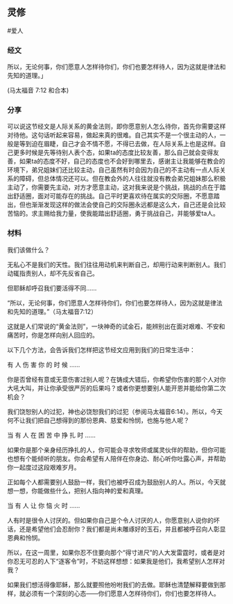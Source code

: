 ## 灵修
#爱人
### 经文

所以，无论何事，你们愿意人怎样待你们，你们也要怎样待人，因为这就是律法和先知的道理。」

(马太福音 7:12 和合本)

### 分享

可以说这节经文是人际关系的黄金法则，即你愿意别人怎么待你，首先你需要这样对待他。这句话听起来容易，做起来真的很难。自己其实不是一个很主动的人，一般是等到迫在眉睫，自己才会不情不愿，不得已去做，在人际关系上也是这样。自己更多时候是先等待别人表个态，如果ta的态度比较友善，那么自己就会变得友善，如果ta的态度不好，自己的态度也不会好到哪里去，感谢主让我能够在教会的环境下，弟兄姐妹们还比较主动，自己虽然有时会因为自己的不主动有一点人际关系的障碍，但总体情况还可以。但在教会外的人往往就没有教会弟兄姐妹那么积极主动了，你需要先主动，对方才愿意主动，这对我来说是个挑战，挑战的点在于踏出舒适圈，面对可能存在的挑战。自己平时更喜欢待在属实的交际圈，不愿意踏出，但也渐渐发现这样的做法会使自己的交际圈永远都是这么大，自己还是会比较苦恼的。求主赐给我力量，使我能踏出舒适圈，勇于挑战自己，并能够爱ta人。

### 材料

我们该做什么？

无私心不是我们的天性。我们往往用动机来判断自己，却用行动来判断别人。我们动辄指责别人，却不先反省自己。

但耶稣却呼召我们要活得不同……

“所以，无论何事，你们愿意人怎样待你们，你们也要怎样待人，因为这就是律法和先知的道理。”（马太福音7:12）

这就是人们常说的“黄金法则”，一块神奇的试金石，能辨别出在面对艰难、不安和痛苦时，你是怎样向别人回应的。

以下几个方法，会告诉我们怎样把这节经文应用到我们的日常生活中：

有 人 伤 害 你 的 时 候 ……

你是否曾经有意或无意伤害过别人呢？在铸成大错后，你希望你伤害的那个人对你大吼大叫，并让你承受很严厉的后果吗？或者你更想要别人能开恩并能给你第二次机会？

我们饶恕别人的过犯，神也必饶恕我们的过犯（参阅马太福音6:14）。所以，今天何不让我们把自己想得到的那份恩典、慈爱和怜悯，也施与他人呢？

当 有 人 在 困 苦 中 挣 扎 时 ……

如果你是那个亲身经历挣扎的人，你可能会寻求牧师或属灵伙伴的帮助，但你可能也想有个能倾听的朋友。你会希望有人陪伴在你身边、耐心听你吐露心声，并帮助你一起度过这段艰难岁月。

正如每个人都需要别人鼓励一样，我们也被呼召成为鼓励别人的人。所以，今天就想一想，你能做些什么，把别人指向神的爱和真理。

当 有 人 让 你 恼 火 时 ……

人有时是很令人讨厌的。但如果你自己是个令人讨厌的人，你愿意别人说你的坏话，还是希望他们会忍耐你？我们都是尚未雕琢好的玉石，并且都被呼召向人彰显恩典和怜悯。

所以，在这一周里，如果你忍不住要向那个“得寸进尺”的人大发雷霆时，或者是对你忍无可忍的人下“逐客令”时，不妨这样想想：如果我是他们，我希望别人怎样对我？

如果我们想活得像耶稣，那么就要照他吩咐我们的去做。耶稣也清楚解释要做到那样，就必须有一个深刻的心态——你们愿意人怎样待你们，你们也要怎样待人。